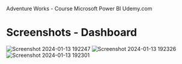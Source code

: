 Adventure Works - Course Microsoft Power BI Udemy.com
# Screenshots - Dashboard

![Screenshot 2024-01-13 192247](https://github.com/malleshwaric/Adventureworks/assets/93076875/44b5f233-32dd-44cc-929a-04bbb6fa6b27)
![Screenshot 2024-01-13 192326](https://github.com/malleshwaric/Adventureworks/assets/93076875/24b917de-0ba6-44d2-8f94-1a582a6c7f1d)
![Screenshot 2024-01-13 192301](https://github.com/malleshwaric/Adventureworks/assets/93076875/2d4f25f8-7f3e-4225-b917-090250dd5264)
